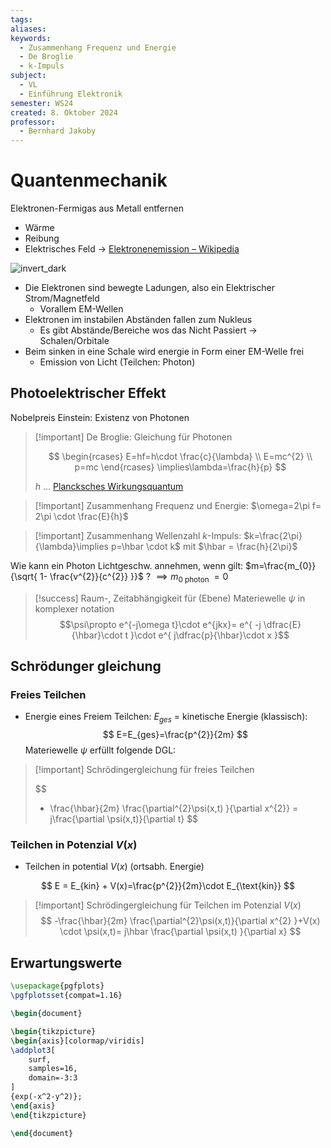 ```yaml
---
tags: 
aliases: 
keywords:
  - Zusammenhang Frequenz und Energie
  - De Broglie
  - k-Impuls
subject:
  - VL
  - Einführung Elektronik
semester: WS24
created: 8. Oktober 2024
professor:
  - Bernhard Jakoby
---
```

 

# Quantenmechanik

Elektronen-Fermigas aus Metall entfernen

- Wärme
- Reibung
- Elektrisches Feld -> [Elektronenemission – Wikipedia](https://de.wikipedia.org/wiki/Elektronenemission)

![invert_dark](assets/AtmoEmision.png)

- Die Elektronen sind bewegte Ladungen, also ein Elektrischer Strom/Magnetfeld
    - Vorallem EM-Wellen
- Elektronen im instabilen Abständen fallen zum Nukleus
    - Es gibt Abstände/Bereiche wos das Nicht Passiert -> Schalen/Orbitale
- Beim sinken in eine Schale wird energie in Form einer EM-Welle frei
    - Emission von Licht (Teilchen: Photon)

## Photoelektrischer Effekt

Nobelpreis Einstein: Existenz von Photonen

> [!important] De Broglie: Gleichung für Photonen
> 
> $$
> \begin{rcases}
> E=hf=h\cdot \frac{c}{\lambda} \\
> E=mc^{2} \\
> p=mc
> \end{rcases} \implies\lambda=\frac{h}{p}
> $$
> 
> $h$ ... [Plancksches Wirkungsquantum](../../../Physik/Konstanten/Plancksches%20Wirkungsquantum.md)

> [!important] Zusammenhang Frequenz und Energie:
> $\omega=2\pi f= 2\pi \cdot \frac{E}{h}$

> [!important] Zusammenhang Wellenzahl $k$-Impuls:
> $k=\frac{2\pi}{\lambda}\implies p=\hbar \cdot k$ mit $\hbar = \frac{h}{2\pi}$



Wie kann ein Photon Lichtgeschw. annehmen, wenn gilt: $m=\frac{m_{0}}{\sqrt{ 1- \frac{v^{2}}{c^{2}} }}$ ? $\implies m_{0 \text{ photon }}=0$ 

> [!success] Raum-, Zeitabhängigkeit für (Ebene) Materiewelle $\psi$ in komplexer notation
> $$\psi\propto e^{-j\omega t}\cdot e^{jkx}= e^{ -j \dfrac{E}{\hbar}\cdot t }\cdot e^{ j\dfrac{p}{\hbar}\cdot x }$$

## Schrödunger gleichung

### Freies Teilchen

- Energie eines Freiem Teilchen: $E_{ges}$ = kinetische Energie (klassisch):
$$
E=E_{ges}=\frac{p^{2}}{2m}
$$
Materiewelle $\psi$ erfüllt folgende DGL: 

> [!important] Schrödingergleichung für freies Teilchen
> 
> 
> $$
> - \frac{\hbar}{2m} \frac{\partial^{2}\psi(x,t) }{\partial x^{2}} = j\frac{\partial \psi(x,t)}{\partial t}
> $$
> 

### Teilchen in Potenzial $V(x)$

- Teilchen in potential $V(x)$ (ortsabh. Energie)

$$
E = E_{kin} + V(x)=\frac{p^{2}}{2m}\cdot E_{\text{kin}}
$$

> [!important] Schrödingergleichung für Teilchen im Potenzial $V(x)$
> $$
> -\frac{\hbar}{2m} \frac{\partial^{2}\psi(x,t)}{\partial x^{2} }+V(x) \cdot \psi(x,t)= j\hbar \frac{\partial \psi(x,t) }{\partial x}
> $$

## Erwartungswerte

```tikz
\usepackage{pgfplots}
\pgfplotsset{compat=1.16}

\begin{document}

\begin{tikzpicture}
\begin{axis}[colormap/viridis]
\addplot3[
	surf,
	samples=16,
	domain=-3:3
]
{exp(-x^2-y^2)};
\end{axis}
\end{tikzpicture}

\end{document}
```
